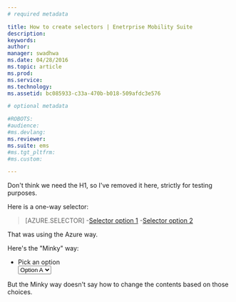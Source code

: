 ```yaml
---
# required metadata

title: How to create selectors | Enetrprise Mobility Suite
description:
keywords:
author: 
manager: swadhwa
ms.date: 04/28/2016
ms.topic: article
ms.prod:
ms.service:
ms.technology:
ms.assetid: bc085933-c33a-470b-b018-509afdc3e576

# optional metadata

#ROBOTS:
#audience:
#ms.devlang:
ms.reviewer: 
ms.suite: ems
#ms.tgt_pltfrm:
#ms.custom:

---
```


Don't think we need the H1, so I've removed it here, strictly for testing purposes.

Here is a one-way selector:

> [AZURE.SELECTOR]
-[Selector option 1](lp-selector1.md)
-[Selector option 2](lp-selector2.md)

That was using the Azure way.

Here's the "Minky" way:
<ul class="document-ui">
  <li>
    <div class="dropdown-container">
      <label for="dropdown">Pick an option</label>
      <div class="dropdown">
        <select>
          <option value="option-a">Option A</option>
          <option value="option-b">Option B</option>
        </select>
      </div>
</li>
</ul>

But the Minky way doesn't say how to change the contents based on those choices.
